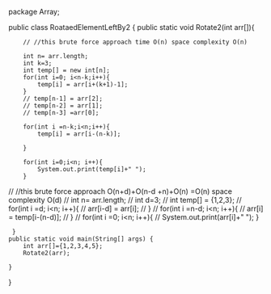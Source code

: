 
package Array;

public class RoataedElementLeftBy2 {
    public static void Rotate2(int arr[]){

        // //this brute force approach time O(n) space complexity O(n)

        int n= arr.length;
        int k=3;
        int temp[] = new int[n];
        for(int i=0; i<n-k;i++){
            temp[i] = arr[i+(k+1)-1];
        }
        // temp[n-1] = arr[2];
        // temp[n-2] = arr[1];
        // temp[n-3] =arr[0];
        
        for(int i =n-k;i<n;i++){
            temp[i] = arr[i-(n-k)];
         
        }
       
        for(int i=0;i<n; i++){
            System.out.print(temp[i]+" ");
        }



// //this brute force approach O(n+d)+O(n-d +n)+O(n) =O(n) space complexity O(d)
//     int n= arr.length;
//         int d=3;
//         int temp[] = {1,2,3};
//         for(int i =d; i<n; i++){
//             arr[i-d] = arr[i];
//         }
//         for(int i =n-d; i<n; i++){
//             arr[i] = temp[i-(n-d)];
//         }
//         for(int i =0; i<n; i++){
//         System.out.print(arr[i]+" ");        }
        
     }
    public static void main(String[] args) {
        int arr[]={1,2,3,4,5};
        Rotate2(arr);
        
    }
}
